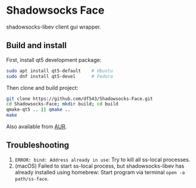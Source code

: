 # Shadowsocks Face

shadowsocks-libev client gui wrapper.

## Build and install

First, install qt5 development package:

```sh
sudo apt install qt5-default    # Ubuntu
sudo dnf install qt5-devel      # Fedora
```

Then clone and build project:

```sh
git clone https://github.com/df543/Shadowsocks-Face.git
cd Shadowsocks-Face; mkdir build; cd build
qmake-qt5 .. || qmake ..
make
```

Also available from [AUR](https://aur.archlinux.org/packages/ss-face/).

## Troubleshooting

1. `ERROR: bind: Address already in use`: Try to kill all ss-local processes.
2. (macOS) Failed to start ss-local process, but shadowsocks-libev has already installed using homebrew: Start program via terminal `open -a path/ss-face`.
